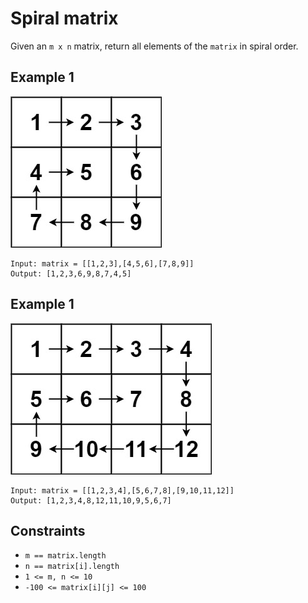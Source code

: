 # Spiral matrix
Given an `m x n` matrix, return all elements of the `matrix` in spiral order.


## Example 1
![fig 1](../../assets/spiral_matrix_1.jpeg)
```
Input: matrix = [[1,2,3],[4,5,6],[7,8,9]]
Output: [1,2,3,6,9,8,7,4,5]
```

## Example 1
![fig 2](../../assets/spiral_matrix_2.jpeg)
```
Input: matrix = [[1,2,3,4],[5,6,7,8],[9,10,11,12]]
Output: [1,2,3,4,8,12,11,10,9,5,6,7]
```

## Constraints
* `m == matrix.length`
* `n == matrix[i].length`
* `1 <= m, n <= 10`
* `-100 <= matrix[i][j] <= 100`